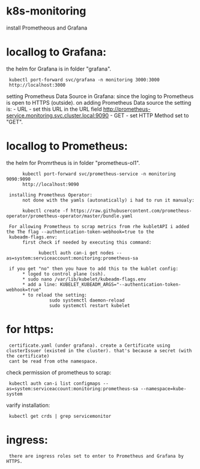 # k8s-monitoring
install Prometheous and Grafana




# locallog to Grafana:
the helm for Grafana is in folder "grafana".

     kubectl port-forward svc/grafana -n monitoring 3000:3000
     http://localhost:3000

setting Prometheus Data Source in Grafana:
     since the loging to Prometheus is open to HTTPS (outside). on adding Prometheus Data source the setting is:
     - URL - set this URL in the URL field http://prometheus-service.monitoring.svc.cluster.local:9090 
     - GET - set HTTP Method set to "GET".

 # locallog to Prometheus:
 the helm for Promrtheus is in folder "prometheus-ol1".

          kubectl port-forward svc/prometheus-service -n monitoring 9090:9090
          http://localhost:9090

     installing Prometheus Operator:
          not done with the yamls (autonatically) i had to run it manualy:

          kubectl create -f https://raw.githubusercontent.com/prometheus-operator/prometheus-operator/master/bundle.yaml

     For allowing Prometheus to scrap metrics from rhe kubletAPI i added the The flag --authentication-token-webhook=true to the
     kubeadm-flags.env:
          first check if needed by executing this command:

                kubectl auth can-i get nodes --as=system:serviceaccount:monitoring:prometheus-sa

     if you get "no" then you have to add this to the kublet config:
          * loged to control plane (ssh).
          * sudo nano /var/lib/kubelet/kubeadm-flags.env
          * add a line: KUBELET_KUBEADM_ARGS="--authentication-token-webhook=true"
          * to reload the setting:
                    sudo systemctl daemon-reload
                    sudo systemctl restart kubelet

          

# for https:
     certificate.yaml (under grafana). create a Certificate using clusterIssuer (existed in the cluster). that's because a secret (with the certificate) 
     cant be read from othe namespace.

check permission of prometheus to scrap:

     kubectl auth can-i list configmaps --as=system:serviceaccount:monitoring:prometheus-sa --namespace=kube-system

varify installation:

     kubectl get crds | grep servicemonitor

# ingress:
     there are ingress roles set to enter to Prometheus and Grafana by HTTPS.
